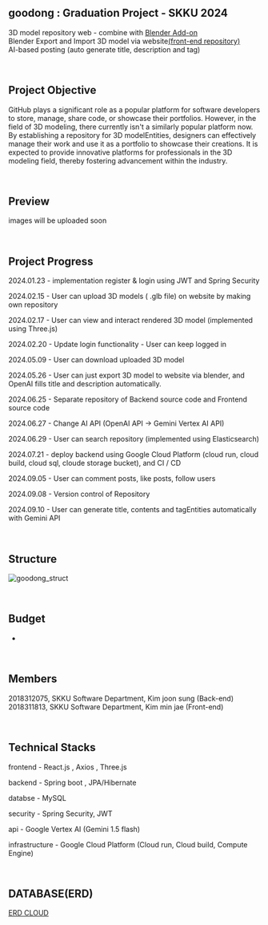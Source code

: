 ## goodong : Graduation Project - SKKU 2024

3D model repository web - combine with [Blender Add-on](https://github.com/kjs990114/goodong-blender-addon)<br>
Blender Export and Import 3D model via website[(front-end repository)](https://github.com/keemjoonsung/goodong-fe) <br>
AI-based posting (auto generate title, description and tag)

  
<br>

## Project Objective

GitHub plays a significant role as a popular platform for software developers to
store, manage, share code, or showcase their portfolios. However, in the field of
3D modeling, there currently isn't a similarly popular platform now. By
establishing a repository for 3D modelEntities, designers can effectively manage their
work and use it as a portfolio to showcase their creations. It is expected to
provide innovative platforms for professionals in the 3D modeling field, thereby
fostering advancement within the industry.

<br>

## Preview

images will be uploaded soon 

<br>

## Project Progress

2024.01.23 - implementation register & login using JWT and Spring Security  <br>

2024.02.15 - User can upload 3D models ( .glb file) on website by making own repository<br>

2024.02.17 - User can view and interact rendered 3D model (implemented using Three.js)<br>

2024.02.20 - Update login functionality - User can keep logged in<br>

2024.05.09 - User can download uploaded 3D model<br>

2024.05.26  - User can just export 3D model to website via blender, and OpenAI fills title and description automatically.<br>

2024.06.25 - Separate repository of Backend source code and Frontend source code<br>

2024.06.27 - 	Change AI API (OpenAI API -> Gemini Vertex AI API) <br>

2024.06.29 - User can search repository (implemented using Elasticsearch)

2024.07.21 - deploy backend using Google Cloud Platform (cloud run, cloud build, cloud sql, cloude storage bucket), and CI / CD

2024.09.05 - User can comment posts, like posts, follow users

2024.09.08 - Version control of Repository

2024.09.10 - User can generate title, contents and tagEntities automatically with Gemini API

<br>

## Structure


![goodong_struct](https://github.com/user-attachments/assets/bf5130b8-866d-46bc-8a60-4e77bb017f93)

<br>


## Budget
-
<br>


## Members

2018312075, SKKU Software Department, Kim joon sung (Back-end)<br>
2018311813, SKKU Software Department, Kim min jae (Front-end)

<br>



## Technical Stacks

frontend - React.js , Axios , Three.js

backend - Spring boot , JPA/Hibernate

databse - MySQL

security - Spring Security, JWT

api - Google Vertex AI (Gemini 1.5 flash)

infrastructure - Google Cloud Platform (Cloud run, Cloud build, Compute Engine)

<br>

## DATABASE(ERD)
[ERD CLOUD](https://www.erdcloud.com/d/M9LBJgsyBpjDeoR3r)
